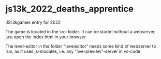 # js13k_2022_deaths_apprentice
JS13kgames entry for 2022

The game is located in the src-folder. It can be startet without a webserver, just open the index.html in your browser.

The level-editor in the folder "leveleditor" needs some kind of webserver to run, as it uses js-modules, i.e. any "live-preview"-server in vs-code.
